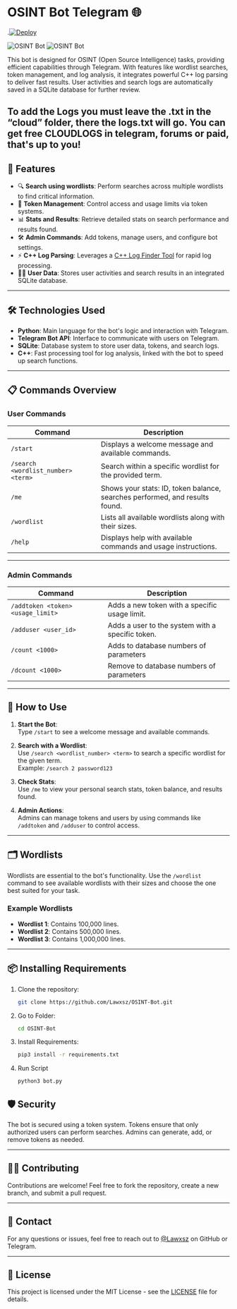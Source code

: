 # **OSINT Bot Telegram** 🌐
.[![Deploy](https://www.herokucdn.com/deploy/button.svg)](https://heroku.com/deploy?template=https://github.com/Vishalvn07/osint-bot)

![OSINT Bot](https://i.imgur.com/OKZubqZ.png) 
![OSINT Bot](https://i.imgur.com/WNXscmd.png) 

This bot is designed for OSINT (Open Source Intelligence) tasks, providing efficient capabilities through Telegram. With features like wordlist searches, token management, and log analysis, it integrates powerful C++ log parsing to deliver fast results. User activities and search logs are automatically saved in a SQLite database for further review.

To add the Logs you must leave the .txt in the “cloud” folder, there the logs.txt will go. You can get free CLOUDLOGS in telegram, forums or paid, that's up to you!
---

## 🚀 **Features**
- 🔍 **Search using wordlists**: Perform searches across multiple wordlists to find critical information.
- 🔑 **Token Management**: Control access and usage limits via token systems.
- 📊 **Stats and Results**: Retrieve detailed stats on search performance and results found.
- 🛠️ **Admin Commands**: Add tokens, manage users, and configure bot settings.
- ⚡ **C++ Log Parsing**: Leverages a [C++ Log Finder Tool](https://github.com/Lawxsz/log-finder) for rapid log processing.
- 🧑‍💻 **User Data**: Stores user activities and search results in an integrated SQLite database.

---

## 🛠️ **Technologies Used**
- **Python**: Main language for the bot's logic and interaction with Telegram.
- **Telegram Bot API**: Interface to communicate with users on Telegram.
- **SQLite**: Database system to store user data, tokens, and search logs.
- **C++**: Fast processing tool for log analysis, linked with the bot to speed up search functions.

---

## 📋 **Commands Overview**
### **User Commands**
| Command                               | Description                                                                 |
|---------------------------------------|-----------------------------------------------------------------------------|
| `/start`                              | Displays a welcome message and available commands.                          |
| `/search <wordlist_number> <term>`    | Search within a specific wordlist for the provided term.                    |
| `/me`                                 | Shows your stats: ID, token balance, searches performed, and results found. |
| `/wordlist`                           | Lists all available wordlists along with their sizes.                       |
| `/help`                               | Displays help with available commands and usage instructions.               |

---

### **Admin Commands**
| Command                               | Description                                                                 |
|---------------------------------------|-----------------------------------------------------------------------------|
| `/addtoken <token> <usage_limit>`     | Adds a new token with a specific usage limit.                               |
| `/adduser <user_id>`                  | Adds a user to the system with a specific token.                            |
| `/count <1000>`                       | Adds to database numbers of parameters                                      |
| `/dcount <1000>`                      | Remove to database numbers of parameters                                    |

---

## 📝 **How to Use**

1. **Start the Bot**:  
   Type `/start` to see a welcome message and available commands.

2. **Search with a Wordlist**:  
   Use `/search <wordlist_number> <term>` to search a specific wordlist for the given term.  
   Example: `/search 2 password123`

3. **Check Stats**:  
   Use `/me` to view your personal search stats, token balance, and results found.

4. **Admin Actions**:  
   Admins can manage tokens and users by using commands like `/addtoken` and `/adduser` to control access.

---

## 🗂️ **Wordlists**
Wordlists are essential to the bot's functionality. Use the `/wordlist` command to see available wordlists with their sizes and choose the one best suited for your task.

### **Example Wordlists**
- **Wordlist 1**: Contains 100,000 lines.
- **Wordlist 2**: Contains 500,000 lines.
- **Wordlist 3**: Contains 1,000,000 lines.

---
## 📦 **Installing Requirements**

1. Clone the repository:
   ```bash
   git clone https://github.com/Lawxsz/OSINT-Bot.git

2. Go to Folder:
   ```bash
   cd OSINT-Bot
3. Install Requirements:
   ```bash
   pip3 install -r requirements.txt
   
4. Run Script
   ```bash
   python3 bot.py


## 🛡️ **Security**
The bot is secured using a token system. Tokens ensure that only authorized users can perform searches. Admins can generate, add, or remove tokens as needed.

---

## 🧑‍💻 **Contributing**
Contributions are welcome! Feel free to fork the repository, create a new branch, and submit a pull request.

---

## 💬 **Contact**
For any questions or issues, feel free to reach out to [@Lawxsz](https://github.com/Lawxsz) on GitHub or Telegram.

---

## 📄 **License**
This project is licensed under the MIT License - see the [LICENSE](LICENSE) file for details.
